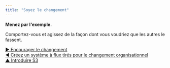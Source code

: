 ```yaml
---
title: "Soyez le changement"
---
```



**Menez par l'exemple.**

Comportez-vous et agissez de la façon dont vous voudriez que les autres le fassent.

[&#9654; Encourager le changement](invite-change.html)<br/>[&#9664; Créez un système à flux tirés pour le changement organisationnel](create-a-pull-system-for-organizational-change.html)<br/>[&#9650; Introduire S3](bringing-in-s3.html)

